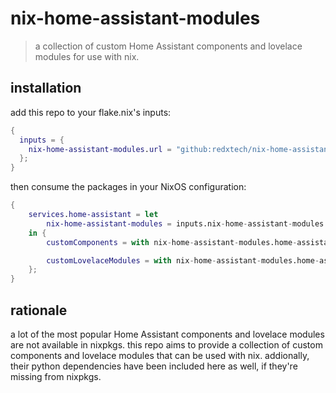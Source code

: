 # nix-home-assistant-modules
>
> a collection of custom Home Assistant components and lovelace modules for use with nix.

## installation

add this repo to your flake.nix's inputs:

```nix
{
  inputs = {
    nix-home-assistant-modules.url = "github:redxtech/nix-home-assistant-modules";
  };
}
```

then consume the packages in your NixOS configuration:

```nix
{
    services.home-assistant = let
        nix-home-assistant-modules = inputs.nix-home-assistant-modules.legacyPackages.${system};
    in {
        customComponents = with nix-home-assistant-modules.home-assistant-custom-components; [];

        customLovelaceModules = with nix-home-assistant-modules.home-assistant-custom-lovelace-modules; [];
    };
}
```

## rationale

a lot of the most popular Home Assistant components and lovelace modules are not available in nixpkgs. this repo aims to provide a collection of custom components and lovelace modules that can be used with nix. addionally, their python dependencies have been included here as well, if they're missing from nixpkgs.
